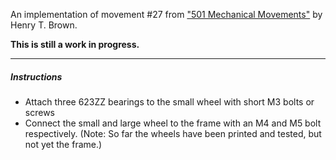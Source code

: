 An implementation of movement \#27 from ["501 Mechanical Movements"](http://books.google.de/books/about/507_Mechanical_Movements.html?id=CSH5UgzD8oIC&redir_esc=y) by Henry T. Brown.

**This is still a work in progress.**

***

##### Instructions

* Attach three 623ZZ bearings to the small wheel with short M3 bolts or screws
* Connect the small and large wheel to the frame with an M4 and M5 bolt respectively.
(Note: So far the wheels have been printed and tested, but not yet the frame.)